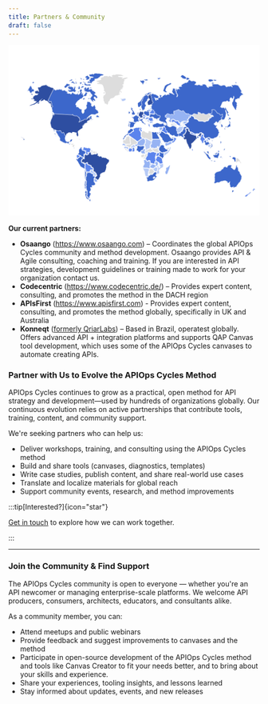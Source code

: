 ```yaml
---
title: Partners & Community
draft: false
---
```



![APIOps Cycles users around the world](../../../assets/apiopscycles-users-2025-nobg.png)

**Our current partners:**

* **Osaango** (https://www.osaango.com) – Coordinates the global APIOps Cycles community and method development. Osaango provides API & Agile consulting, coaching and training. If you are interested in API strategies, development guidelines or training made to work for your organization contact us. 
* **Codecentric** (https://www.codecentric.de/) – Provides expert content, consulting, and promotes the method in the DACH region
* **APIsFirst** (https://www.apisfirst.com) - Provides expert content, consulting, and promotes the method globally, specifically in UK and Australia
* **Konneqt** ([formerly QriarLabs](https://qriarlabs.com/qap-canvas/)) – Based in Brazil, operatest globally. Offers advanced API + integration platforms and supports QAP Canvas tool development, which uses some of the APIOps Cycles canvases to automate creating APIs.

### Partner with Us to Evolve the APIOps Cycles Method

APIOps Cycles continues to grow as a practical, open method for API strategy and development—used by hundreds of organizations globally. Our continuous evolution relies on active partnerships that contribute tools, training, content, and community support.

We're seeking partners who can help us:

* Deliver workshops, training, and consulting using the APIOps Cycles method
* Build and share tools (canvases, diagnostics, templates)
* Write case studies, publish content, and share real-world use cases
* Translate and localize materials for global reach
* Support community events, research, and method improvements

:::tip[Interested?]{icon="star"}

[Get in touch](https://www.osaango.com/contact-us) to explore how we can work together.

:::

---

### Join the Community & Find Support

The APIOps Cycles community is open to everyone — whether you're an API newcomer or managing enterprise-scale platforms. We welcome API producers, consumers, architects, educators, and consultants alike.

As a community member, you can:

* Attend meetups and public webinars
* Provide feedback and suggest improvements to canvases and the method
* Participate in open-source development of the APIOps Cycles method and tools like Canvas Creator to fit your needs better, and to bring about your skills and experience.
* Share your experiences, tooling insights, and lessons learned
* Stay informed about updates, events, and new releases
